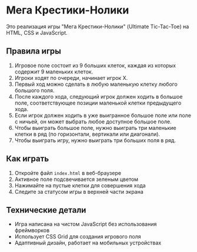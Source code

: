 # Мега Крестики-Нолики

Это реализация игры "Мега Крестики-Нолики" (Ultimate Tic-Tac-Toe) на HTML, CSS и JavaScript.

## Правила игры

1. Игровое поле состоит из 9 больших клеток, каждая из которых содержит 9 маленьких клеток.
2. Игроки ходят по очереди, начинает игрок X.
3. Первый ход можно сделать в любую маленькую клетку любого большого поля.
4. После каждого хода, следующий игрок должен ходить в большое поле, соответствующее позиции маленькой клетки предыдущего хода.
5. Если игрок должен ходить в уже выигранное большое поле или поле с ничьей, он может выбрать любое доступное большое поле.
6. Чтобы выиграть большое поле, нужно выиграть три маленькие клетки в ряд (по горизонтали, вертикали или диагонали).
7. Чтобы выиграть игру, нужно выиграть три больших поля в ряд.

## Как играть

1. Откройте файл `index.html` в веб-браузере
2. Активное поле подсвечивается зеленым цветом
3. Нажимайте на пустые клетки для совершения хода
4. Следите за статусом игры в верхней части экрана

## Технические детали

- Игра написана на чистом JavaScript без использования фреймворков
- Использует CSS Grid для создания игрового поля
- Адаптивный дизайн, работает на мобильных устройствах 